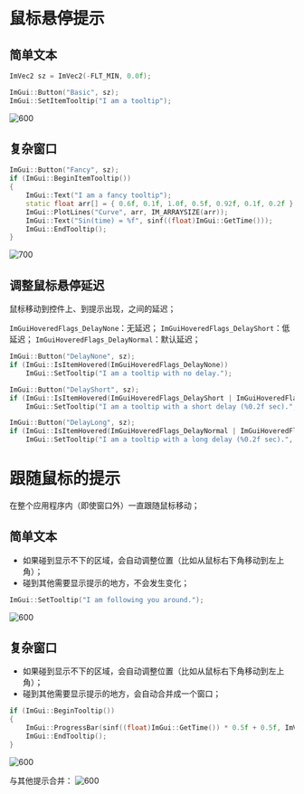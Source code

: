 # 鼠标悬停提示

## 简单文本

```cpp
ImVec2 sz = ImVec2(-FLT_MIN, 0.0f);

ImGui::Button("Basic", sz);
ImGui::SetItemTooltip("I am a tooltip");
```

![600](https://pic-1315225359.cos.ap-shanghai.myqcloud.com/20240305205557.png)

## 复杂窗口

```cpp
ImGui::Button("Fancy", sz);
if (ImGui::BeginItemTooltip())
{
    ImGui::Text("I am a fancy tooltip");
    static float arr[] = { 0.6f, 0.1f, 1.0f, 0.5f, 0.92f, 0.1f, 0.2f };
    ImGui::PlotLines("Curve", arr, IM_ARRAYSIZE(arr));
    ImGui::Text("Sin(time) = %f", sinf((float)ImGui::GetTime()));
    ImGui::EndTooltip();
}
```

![700](https://pic-1315225359.cos.ap-shanghai.myqcloud.com/20240305205927.png)

## 调整鼠标悬停延迟

鼠标移动到控件上、到提示出现，之间的延迟；

`ImGuiHoveredFlags_DelayNone`：无延迟；
`ImGuiHoveredFlags_DelayShort`：低延迟；
`ImGuiHoveredFlags_DelayNormal`：默认延迟；

```cpp
ImGui::Button("DelayNone", sz);
if (ImGui::IsItemHovered(ImGuiHoveredFlags_DelayNone))
    ImGui::SetTooltip("I am a tooltip with no delay.");

ImGui::Button("DelayShort", sz);
if (ImGui::IsItemHovered(ImGuiHoveredFlags_DelayShort | ImGuiHoveredFlags_NoSharedDelay))
    ImGui::SetTooltip("I am a tooltip with a short delay (%0.2f sec).", ImGui::GetStyle().HoverDelayShort);

ImGui::Button("DelayLong", sz);
if (ImGui::IsItemHovered(ImGuiHoveredFlags_DelayNormal | ImGuiHoveredFlags_NoSharedDelay))
    ImGui::SetTooltip("I am a tooltip with a long delay (%0.2f sec).", ImGui::GetStyle().HoverDelayNormal);
```

# 跟随鼠标的提示

在整个应用程序内（即使窗口外）一直跟随鼠标移动；

## 简单文本

- 如果碰到显示不下的区域，会自动调整位置（比如从鼠标右下角移动到左上角）；
- 碰到其他需要显示提示的地方，不会发生变化；

```cpp
ImGui::SetTooltip("I am following you around.");
```

![600](https://pic-1315225359.cos.ap-shanghai.myqcloud.com/20240305210244.png)


## 复杂窗口

- 如果碰到显示不下的区域，会自动调整位置（比如从鼠标右下角移动到左上角）；
- 碰到其他需要显示提示的地方，会自动合并成一个窗口；

```cpp
if (ImGui::BeginTooltip())
{
    ImGui::ProgressBar(sinf((float)ImGui::GetTime()) * 0.5f + 0.5f, ImVec2(ImGui::GetFontSize() * 25, 0.0f));
    ImGui::EndTooltip();
}
```

![600](https://pic-1315225359.cos.ap-shanghai.myqcloud.com/20240305211214.png)

与其他提示合并：
![600](https://pic-1315225359.cos.ap-shanghai.myqcloud.com/20240305211204.png)

